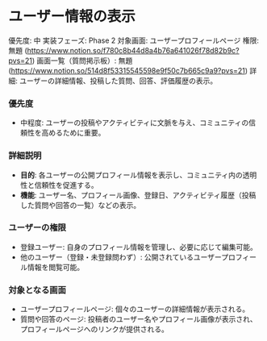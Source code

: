 # ユーザー情報の表示

優先度: 中
実装フェーズ: Phase 2
対象画面: ユーザープロフィールページ
権限: 無題 (https://www.notion.so/f780c8b44d8a4b76a641026f78d82b9c?pvs=21)
画面一覧（質問掲示板）: 無題 (https://www.notion.so/514d8f53315545598e9f50c7b665c9a9?pvs=21)
詳細: ユーザーの詳細情報、投稿した質問、回答、評価履歴の表示。

### 優先度

- 中程度: ユーザーの投稿やアクティビティに文脈を与え、コミュニティの信頼性を高めるために重要。

### 詳細説明

- **目的**: 各ユーザーの公開プロフィール情報を表示し、コミュニティ内の透明性と信頼性を促進する。
- **機能**: ユーザー名、プロフィール画像、登録日、アクティビティ履歴（投稿した質問や回答の一覧）などの表示。

### ユーザーの権限

- 登録ユーザー: 自身のプロフィール情報を管理し、必要に応じて編集可能。
- 他のユーザー（登録・未登録問わず）: 公開されているユーザープロフィール情報を閲覧可能。

### 対象となる画面

- ユーザープロフィールページ: 個々のユーザーの詳細情報が表示される。
- 質問や回答のページ: 投稿者のユーザー名やプロフィール画像が表示され、プロフィールページへのリンクが提供される。
